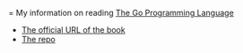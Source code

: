 = My information on reading [The Go Programming Language](http://www.gopl.io/)

- [The official URL of the book](http://www.gopl.io/)
- [The repo](https://github.com/adonovan/gopl.io/)